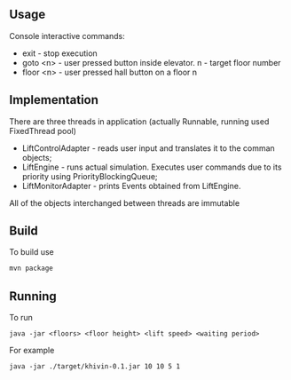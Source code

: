 Usage
-----
Console interactive commands:

 * exit - stop execution
 * goto &lt;n&gt; - user pressed button inside elevator. n - target floor number
 * floor &lt;n&gt; - user pressed hall button on a floor n

Implementation
--------------
There are three threads in application (actually Runnable, running used FixedThread pool)

* LiftControlAdapter - reads user input and translates it to the comman objects; 
* LiftEngine - runs actual simulation. Executes user commands due to its priority using 
PriorityBlockingQueue;
* LiftMonitorAdapter - prints Events obtained from LiftEngine.

All of the objects interchanged between threads are immutable

Build
-----
To build use 
```bash
mvn package
```

Running
-----
To run 

```
java -jar <floors> <floor height> <lift speed> <waiting period>
```

For example
```
java -jar ./target/khivin-0.1.jar 10 10 5 1
```


